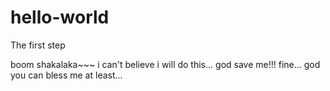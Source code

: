 # hello-world
The first step

boom shakalaka~~~
i can't believe i will do this...
god save me!!!
fine...
god you can bless me at least...
